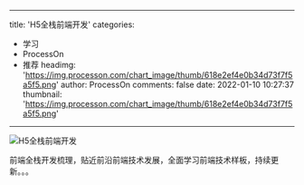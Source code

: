 
---
title: 'H5全栈前端开发'
categories: 
 - 学习
 - ProcessOn
 - 推荐
headimg: 'https://img.processon.com/chart_image/thumb/618e2ef4e0b34d73f7f5a5f5.png'
author: ProcessOn
comments: false
date: 2022-01-10 10:27:37
thumbnail: 'https://img.processon.com/chart_image/thumb/618e2ef4e0b34d73f7f5a5f5.png'
---

<div>   
<img class="thumb" alt="H5全栈前端开发" src="https://img.processon.com/chart_image/thumb/618e2ef4e0b34d73f7f5a5f5.png" referrerpolicy="no-referrer">
<p>前端全栈开发梳理，贴近前沿前端技术发展，全面学习前端技术样板，持续更新。。。</p>  
</div>
            
